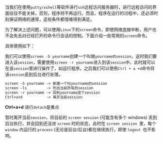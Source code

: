 当我们在使用`putty/xshell`等软件进行`ssh`远程访问服务器时，进行远程访问的界面往往不能关掉，否则，程序将不再运行。而且，程序在运行的过程中，还必须时刻保证网络的通常，这些条件都很难得到满足。

为了解决上述问题，可以使用`Linux`下的`screen`命令，即使网络连接中断，用户也不会失去对已经打开的命令行会话的控制。下面介绍一些常用的`screen`命令。

具体使用如下：

我们可以使用`screen -S yourname`创建一个叫做`yourname的session`，这时我们要进入该`session`，需要使用`screen -r yourname`进入到该`session`中，此时就可以在该`session`里进行操作了，如运行程序。之后我们可以使用`Ctrl + a +d`命令将该`session`丢到后台进行处理。

```html
screen -S yourname -> 新建一个叫yourname的session
screen -ls         -> 列出当前所有的session
screen -r yourname -> 回到yourname这个session
Ctrl+a+d           -> 离开当前session
```

**Ctrl+a+d** 进行`detach`是重点

暂时离开当前`session`，将目前的 `screen session` (可能含有多个 windows) 丢到后台执行，并会回到还没进 `screen` 时的状态，此时在 `screen session `里，每个 `window` 内运行的 `process` (无论是前台/后台)都在继续执行，即使 `logout `也不影响。